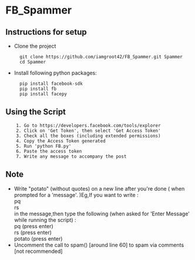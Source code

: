 # FB_Spammer

Instructions for setup
------------

- Clone the project

        git clone https://github.com/iamgroot42/FB_Spammer.git Spammer
        cd Spammer
        
- Install following python packages:

        pip install facebook-sdk
        pip install fb
        pip install facepy

Using the Script
------------

        1. Go to https://developers.facebook.com/tools/explorer
        2. Click on 'Get Token', then select 'Get Access Token'
        3. Check all the boxes (including extended permissions)
        4. Copy the Access Token generated
        5. Run 'python FB.py'
        6. Paste the access token
        7. Write any message to accompany the post

Note
------------

*  Write "potato" (without quotes) on a new line after you're done  ( when prompted for a 'message'. )Eg,If you want to write :<br />
  pq<br />
  rs<br />
  in the message,then type the following (when asked for 'Enter Message' while running the script) :<br />
  pq (press enter)<br />
  rs (press enter)<br />
  potato (press enter)<br />
* Uncomment the call to spam() [around line 60] to spam via comments [not recommended]  
